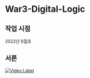 # War3-Digital-Logic








## 작업 시점

2022년 6월초

## 서론

[![Video Label](http://img.youtube.com/vi/7ndkv8Re_Cw/0.jpg)](https://youtu.be/7ndkv8Re_Cw)
